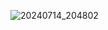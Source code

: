 ![20240714_204802](https://github.com/user-attachments/assets/cbb70f4b-722a-46a1-b478-c07327a6a9c2)
